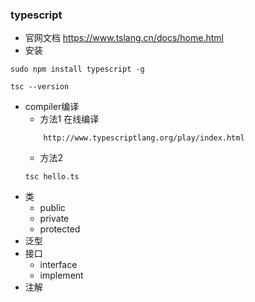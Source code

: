 ### typescript
* 官网文档  https://www.tslang.cn/docs/home.html
* 安装 
```
sudo npm install typescript -g

tsc --version

```
* compiler编译
    * 方法1 在线编译
    ```
        http://www.typescriptlang.org/play/index.html

    ```
    * 方法2
    ```
    tsc hello.ts

    ```
* 类
    * public
    * private
    * protected
* 泛型
* 接口
    * interface
    * implement
* 注解